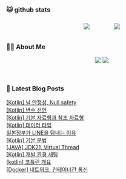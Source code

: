 
###  🐱 github stats  

<div id="main" align="center">
    <img src="https://github-readme-stats.vercel.app/api?username=peterica&count_private=true&show_icons=true&theme=radical"
        style="height: auto; margin-left: 20px; margin-right: 20px; padding: 10px;"/>
    <img src="https://github-readme-stats.vercel.app/api/top-langs/?username=peterica&layout=compact"   
        style="height: auto; margin-left: 20px; margin-right: 20px; padding: 10px;"/>
</div>

###  💁‍♀️ About Me  
<p align="center">
    <a href="https://peterica.tistory.com/"><img src="https://img.shields.io/badge/Blog-FF5722?style=flat-square&logo=Blogger&logoColor=white"/></a>
    <a href="mailto:ilovefran.ofm@gmail.com"><img src="https://img.shields.io/badge/Gmail-d14836?style=flat-square&logo=Gmail&logoColor=white&link=ilovefran.ofm@gmail.com"/></a>
</p>

<br>

### 📕 Latest Blog Posts   

<a href ="https://peterica.tistory.com/656"> [Kotlin] 널 안정성, Null safety﻿ </a> <br><a href ="https://peterica.tistory.com/655"> [Kotlin] 변수 선언 </a> <br><a href ="https://peterica.tistory.com/654"> [Kotlin] 기본 자료형과 참조 자료형 </a> <br><a href ="https://peterica.tistory.com/652"> [Kotlin] 데이터 타입 </a> <br><a href ="https://peterica.tistory.com/653"> 일본정부가 LINE을 탐내는 이유 </a> <br><a href ="https://peterica.tistory.com/651"> [Kotlin] 기본 문법 </a> <br><a href ="https://peterica.tistory.com/642"> [JAVA] JDK21, Virtual Thread </a> <br><a href ="https://peterica.tistory.com/650"> [Kotlin] 개발 환경 세팅 </a> <br><a href ="https://peterica.tistory.com/649"> [kotlin] 코틀린 개요 </a> <br><a href ="https://peterica.tistory.com/648"> [Docker] 네트워크, 컨테이너간 통신 </a> <br>